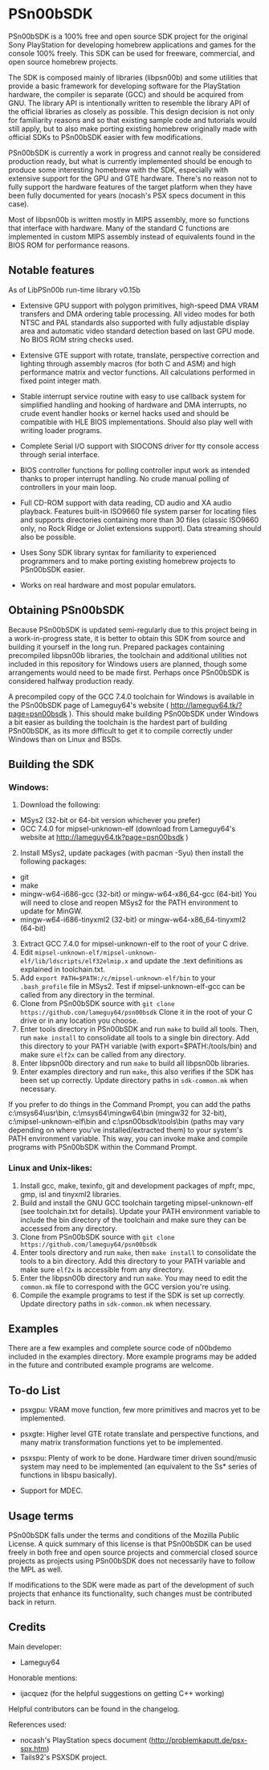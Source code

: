 # PSn00bSDK

PSn00bSDK is a 100% free and open source SDK project for the original Sony
PlayStation for developing homebrew applications and games for the console
100% freely. This SDK can be used for freeware, commercial, and open source
homebrew projects.

The SDK is composed mainly of libraries (libpsn00b) and some utilities that
provide a basic framework for developing software for the PlayStation
hardware, the compiler is separate (GCC) and should be acquired from GNU.
The library API is intentionally written to resemble the library API of the
official libraries as closely as possible. This design decision is not only
for familiarity reasons and so that existing sample code and tutorials would
still apply, but to also make porting existing homebrew originally made with
official SDKs to PSn00bSDK easier with few modifications.

PSn00bSDK is currently a work in progress and cannot really be considered
production ready, but what is currently implemented should be enough to
produce some interesting homebrew with the SDK, especially with extensive
support for the GPU and GTE hardware. There's no reason not to fully support
the hardware features of the target platform when they have been fully
documented for years (nocash's PSX specs document in this case).

Most of libpsn00b is written mostly in MIPS assembly, more so functions that
interface with hardware. Many of the standard C functions are implemented in
custom MIPS assembly instead of equivalents found in the BIOS ROM for
performance reasons.


## Notable features
As of LibPSn00b run-time library v0.15b

* Extensive GPU support with polygon primitives, high-speed DMA VRAM
  transfers and DMA ordering table processing. All video modes for both NTSC
  and PAL standards also supported with fully adjustable display area and
  automatic video standard detection based on last GPU mode. No BIOS ROM
  string checks used.

* Extensive GTE support with rotate, translate, perspective correction and
  lighting through assembly macros (for both C and ASM) and high performance
  matrix and vector functions. All calculations performed in fixed point
  integer math.

* Stable interrupt service routine with easy to use callback system for
  simplified handling and hooking of hardware and DMA interrupts, no crude
  event handler hooks or kernel hacks used and should be compatible with
  HLE BIOS implementations. Should also play well with writing loader
  programs.

* Complete Serial I/O support with SIOCONS driver for tty console access
  through serial interface.

* BIOS controller functions for polling controller input work as intended
  thanks to proper interrupt handling. No crude manual polling of controllers
  in your main loop.

* Full CD-ROM support with data reading, CD audio and XA audio playback.
  Features built-in ISO9660 file system parser for locating files and
  supports directories containing more than 30 files (classic ISO9660 only,
  no Rock Ridge or Joliet extensions support). Data streaming should also be
  possible.
  
* Uses Sony SDK library syntax for familiarity to experienced programmers
  and to make porting existing homebrew projects to PSn00bSDK easier.

* Works on real hardware and most popular emulators.


## Obtaining PSn00bSDK

Because PSn00bSDK is updated semi-regularly due to this project being in
a work-in-progress state, it is better to obtain this SDK from source and
building it yourself in the long run. Prepared packages containing
precompiled libpsn00b libraries, the toolchain and additional utilities
not included in this repository for Windows users are planned, though some
arrangements would need to be made first. Perhaps once PSn00bSDK is
considered halfway production ready.

A precompiled copy of the GCC 7.4.0 toolchain for Windows is available
in the PSn00bSDK page of Lameguy64's website
( http://lameguy64.tk/?page=psn00bsdk ). This should make building PSn00bSDK
under Windows a bit easier as building the toolchain is the hardest part
of building PSn00bSDK, as its more difficult to get it to compile correctly
under Windows than on Linux and BSDs.


## Building the SDK

### Windows:
1. Download the following:
  * MSys2 (32-bit or 64-bit version whichever you prefer)
  * GCC 7.4.0 for mipsel-unknown-elf (download from Lameguy64's website at
    http://lameguy64.tk?page=psn00bsdk )
2. Install MSys2, update packages (with pacman -Syu) then install the
   following packages:
  * git
  * make
  * mingw-w64-i686-gcc (32-bit) or mingw-w64-x86_64-gcc (64-bit)
    You will need to close and reopen MSys2 for the PATH environment to
    update for MinGW.
  * mingw-w64-i686-tinyxml2 (32-bit) or mingw-w64-x86_64-tinyxml2 (64-bit)
3. Extract GCC 7.4.0 for mipsel-unknown-elf to the root of your C drive.
4. Edit `mipsel-unknown-elf/mipsel-unknown-elf/lib/ldscripts/elf32elmip.x`
   and update the .text definitions as explained in toolchain.txt.
5. Add `export PATH=$PATH:/c/mipsel-unknown-elf/bin` to your `.bash_profile`
   file in MSys2. Test if mipsel-unknown-elf-gcc can be called from any
   directory in the terminal.
6. Clone from PSn00bSDK source with
   `git clone https://github.com/lameguy64/psn00bsdk`
   Clone it in the root of your C drive or in any location you choose.
7. Enter tools directory in PSn00bSDK and run `make` to build all tools.
   Then, run `make install` to consolidate all tools to a single bin
   directory. Add this directory to your PATH variable
   (with export=$PATH:<path to SDK>/tools/bin) and make sure `elf2x` can
   be called from any directory.
8. Enter libpsn00b directory and run `make` to build all libpsn00b libraries.
9. Enter examples directory and run `make`, this also verifies if the SDK
   has been set up correctly. Update directory paths in `sdk-common.mk` when
   necessary.
   
If you prefer to do things in the Command Prompt, you can add the paths
c:\msys64\usr\bin, c:\msys64\mingw64\bin (mingw32 for 32-bit),
c:\mipsel-unknown-elf\bin and c:\psn00bsdk\tools\bin (paths may vary
depending on where you've installed/extracted them) to your system's
PATH environment variable. This way, you can invoke make and compile
programs with PSn00bSDK within the Command Prompt.
   

### Linux and Unix-likes:
1. Install gcc, make, texinfo, git and development packages of mpfr, mpc,
   gmp, isl and tinyxml2 libraries.
2. Build and install the GNU GCC toolchain targeting mipsel-unknown-elf
   (see toolchain.txt for details). Update your PATH environment variable to
   include the bin directory of the toolchain and make sure they can be
   accessed from any directory.
3. Clone from PSn00bSDK source with
   `git clone https://github.com/lameguy64/psn00bsdk`
4. Enter tools directory and run `make`, then `make install` to consolidate
   the tools to a bin directory. Add this directory to your PATH variable and
   make sure `elf2x` is accessible from any directory.
5. Enter the libpsn00b directory and run `make`. You may need to edit the
   `common.mk` file to correspond with the GCC version you're using.
6. Compile the example programs to test if the SDK is set up correctly.
   Update directory paths in `sdk-common.mk` when necessary.


## Examples

There are a few examples and complete source code of n00bdemo included in
the examples directory. More example programs may be added in the future
and contributed example programs are welcome.


## To-do List

* psxgpu: VRAM move function, few more primitives and macros yet to be
  implemented.

* psxgte: Higher level GTE rotate translate and perspective functions,
  and many matrix transformation functions yet to be implemented.

* psxspu: Plenty of work to be done. Hardware timer driven sound/music
  system may need to be implemented (an equivalent to the Ss* series of
  functions in libspu basically).
  
* Support for MDEC.


## Usage terms

PSn00bSDK falls under the terms and conditions of the Mozilla Public
License. A quick summary of this license is that PSn00bSDK can be used
freely in both free and open source projects and commercial closed source
projects as projects using PSn00bSDK does not necessarily have to follow
the MPL as well.

If modifications to the SDK were made as part of the development of such
projects that enhance its functionality, such changes must be contributed
back in return.


## Credits

Main developer:
* Lameguy64

Honorable mentions:
* ijacquez (for the helpful suggestions on getting C++ working)

Helpful contributors can be found in the changelog.

References used:
* nocash's PlayStation specs document (http://problemkaputt.de/psx-spx.htm)
* Tails92's PSXSDK project.

